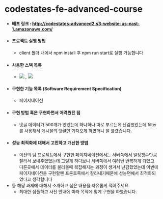 # codestates-fe-advanced-course
- #### 배포 링크 : http://codestates-advanced2.s3-website-us-east-1.amazonaws.com/
- #### 프로젝트 실행 방법
  - client 폴더 내에서 npm install 후 npm run start로 실행 가능합니다
- #### 사용한 스택 목록
  - <img src="https://img.shields.io/badge/javascript-F7DF1E?style=plastic&logo=javascript&logoColor=black">  , <img src="https://img.shields.io/badge/React-61DAFB?style=plastic&logo=react&logoColor=black"/>  
- #### 구현한 기능 목록 (Software Requirement Specification)
  - 페이지네이션
- #### 구현 방법 혹은 구현하면서 어려웠던 점
  - 댓글 데이터가 500개가 있었는데 하나하나 따로 부르는게 난감했었는데 filter를 사용해서 게시물의 댓글만 가져오게 하였더니 잘 풀렸습니다.
- #### 성능 최적화에 대해서 고민하고 개선한 방법
  - 이전의 팀 프로젝트에서 구현한 페이지네이션에서는 서버쪽에서 일정갯수만큼 잘라서 보내주었었는데 그렇게 하다보니 서버쪽에서 여러번 반복하게 되었고 다른곳에서 데이터를 불러올때 복잡해지는 과정이 생겨서 난감했었는데 이번에 페이지네이션을 구현할땐 프론트쪽에서 잘라내기때문에 성능면에서 최적화되었다고 생각합니다
- 등 해당 과제에 대해서 소개하고 싶은 내용을 자유롭게 적어주세요.
  - 최대한 심플하고 사전 안내에 따라 목적에 맞게 구현을 하였습니다.
